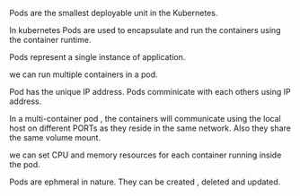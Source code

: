 Pods are the smallest deployable unit in the Kubernetes.

In kubernetes Pods are used to encapsulate and run the containers using the container runtime.

Pods represent a single instance of application.

we can run multiple containers in a pod.

Pod has the unique IP address. Pods comminicate with each others using IP address.

In a multi-container pod , the containers will communicate using the local host on different PORTs as they reside in the same network. Also they share the same volume mount.

we can set CPU and memory resources for each container running inside the pod.

Pods are ephmeral in nature. They can be created , deleted and updated.